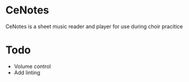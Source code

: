 # CeNotes

CeNotes is a sheet music reader and player for use during choir pracitice

# Todo
 - Volume control
 - Add linting

 